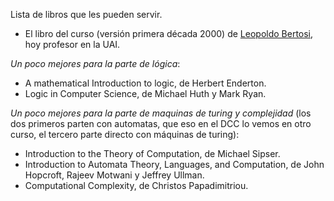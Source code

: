 Lista de libros que les pueden servir. 

- El libro del curso (versión primera década 2000) de [Leopoldo Bertosi](Logica_Bertossi.pdf), hoy profesor en la UAI.

*Un poco mejores para la parte de lógica*:
- A mathematical Introduction to logic, de Herbert Enderton.
- Logic in Computer Science, de Michael Huth y Mark Ryan. 

*Un poco mejores para la parte de maquinas de turing y complejidad* (los dos primeros parten con automatas, que eso en el DCC lo vemos en otro curso, el tercero parte directo con máquinas de turing):
- Introduction to the Theory of Computation, de Michael Sipser.
- Introduction to Automata Theory, Languages, and Computation, de John Hopcroft, Rajeev Motwani y Jeffrey Ullman.
- Computational Complexity, de Christos Papadimitriou.
